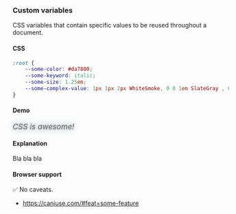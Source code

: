 ### Custom variables

CSS variables that contain specific values to be reused throughout a document.

#### CSS

```css
:root {
    --some-color: #da7800;
    --some-keyword: italic;
    --some-size: 1.25em;
    --some-complex-value: 1px 1px 2px WhiteSmoke, 0 0 1em SlateGray , 0 0 0.2em SlateGray;
}
```

#### Demo

<!-- You must create a `snippet-demo` parent block and use it as a namespace with BEM syntax. -->

<div class="snippet-demo">
  <div class="snippet-demo__custom-variables">
    <p>CSS is awesome!</p>
  </div>
</div>

<!-- Add your style rules here. -->

<style>
:root {
    --some-color: #686868;
    --some-keyword: italic;
    --some-size: 1.25em;
    --some-complex-value: 1px 1px 2px WhiteSmoke, 0 0 1em SlateGray , 0 0 0.2em SlateGray;
}

.snippet-demo__custom-variables p{
    color: var(--some-color);
    font-size: var(--some-size);
    font-style: var(--some-keyword);
    text-shadow: var(--some-complex-value);
}

</style>

#### Explanation

<!-- Use a step-by-step (ordered) list if possible. Keep it concise. -->
Bla bla bla

#### Browser support

<!-- Use the checkmark or the warning emoji, see the existing snippets. -->

<span class="snippet__support-note">✅ No caveats.</span>

<!-- Whenever possible, link a `caniuse` feature which allows the browser support percentage to be displayed.
If no link is provided, it defaults to 99+%. -->

* https://caniuse.com/#feat=some-feature
